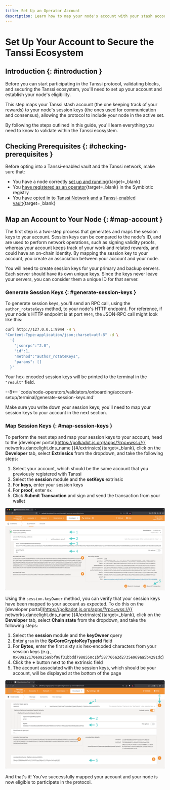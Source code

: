 ```yaml
---
title: Set Up an Operator Account
description: Learn how to map your node's account with your stash account, making your node eligible to secure Tanssi and the Tanssi-powered networks and receive rewards.
---
```


# Set Up Your Account to Secure the Tanssi Ecosystem

## Introduction {: #introduction }

Before you can start participating in the Tanssi protocol, validating blocks, and securing the Tanssi ecosystem, you'll need to set up your account and establish your node's eligibility.

This step maps your Tanssi stash account (the one keeping track of your rewards) to your node's session keys (the ones used for communication and consensus), allowing the protocol to include your node in the active set. 

By following the steps outlined in this guide, you'll learn everything you need to know to validate within the Tanssi ecosystem.

## Checking Prerequisites {: #checking-prerequisites }

Before opting into a Tanssi-enabled vault and the Tanssi network, make sure that:

- You have a node correctly [set up and running](/node-operators/validators/onboarding/run-a-validator/){target=\_blank}
- You [have registered as an operator](/node-operators/validators/onboarding/register-in-symbiotic/){target=\_blank} in the Symbiotic registry 
- You [have opted in to Tanssi Network and a Tanssi-enabled vault](/node-operators/validators/onboarding/opt-in-to-tanssi/){target=\_blank}

## Map an Account to Your Node {: #map-account }

The first step is a two-step process that generates and maps the session keys to your account. Session keys can be compared to the node's ID, and are used to perform network operations, such as signing validity proofs, whereas your account keeps track of your work and related rewards, and could have an on-chain identity. By mapping the session key to your account, you create an association between your account and your node.

You will need to create session keys for your primary and backup servers. Each server should have its own 
unique keys. Since the keys never leave your servers, you can consider them a unique ID for that server.

### Generate Session Keys {: #generate-session-keys }

To generate session keys, you'll send an RPC call, using the `author_rotateKeys` method, to your node's HTTP endpoint. For reference, if your node's HTTP endpoint is at port `9944`, the JSON-RPC call might look like this:

```bash
curl http://127.0.0.1:9944 -H \
"Content-Type:application/json;charset=utf-8" -d \
  '{
    "jsonrpc":"2.0",
    "id":1,
    "method":"author_rotateKeys",
    "params": []
  }'
```

Your hex-encoded session keys will be printed to the terminal in the `"result"` field.

--8<-- 'code/node-operators/validators/onboarding/account-setup/terminal/generate-session-keys.md'

Make sure you write down your session keys; you'll need to map your session keys to your account in the next section.

### Map Session Keys {: #map-session-keys }

To perform the next step and map your session keys to your account, head to the [developer portal](https://polkadot.js.org/apps/?rpc=wss://{{ networks.dancelight.dns_name }}#/extrinsics){target=\_blank}, click on the **Developer** tab, select **Extrinsics** from the dropdown, and take the following steps:

1. Select your account, which should be the same account that you previously registered with Tanssi
2. Select the **session** module and the **setKeys** extrinsic
3. For **keys**, enter your session keys
4. For **proof**, enter `0x`
5. Click **Submit Transaction** and sign and send the transaction from your wallet

![Create and submit a transaction to set session keys on Polkadot.js Apps](/images/node-operators/validators/onboarding/account-setup/account-setup-1.webp)

Using the `session.keyOwner` method, you can verify that your session keys have been mapped to your account as expected. To do this on the [developer portal](https://polkadot.js.org/apps/?rpc=wss://{{ networks.dancelight.dns_name }}#/extrinsics){target=\_blank}, click on the **Developer** tab, select **Chain state** from the dropdown, and take the following steps:

1. Select the **session** module and the **keyOwner** query
2. Enter `gran` in the **SpCoreCryptoKeyTypeId** field
3. For **Bytes**, enter the first sixty six hex-encoded characters from your session keys (e.g., `0x00a12170e0925a9bf98f31bbdd7988550c1bf587766a2d2735e969aa5b4291dc`)
4. Click the **+** button next to the extrinsic field
5. The account associated with the session keys, which should be your account, will be displayed at the bottom of the page

![Create and submit query to verify session keys on the developer portal](/images/node-operators/validators/onboarding/account-setup/account-setup-2.webp)

And that's it! You've successfully mapped your account and your node is now eligible to participate in the protocol.